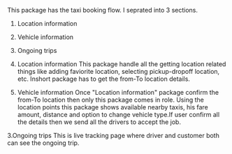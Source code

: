 This package has the taxi booking flow. I seprated into 3 sections.

1. Location information
2. Vehicle information
3. Ongoing trips


1. Location information
    This package handle all the getting location related things like adding faviorite location, 
selecting pickup-dropoff location, etc. Inshort package has to get the from-To location details.

2. Vehicle information
    Once "Location information" package confirm the from-To location then only this package comes in role.
Using the location points this package shows available nearby taxis, his fare amount, distance and option to change
vehicle type.If user confirm all the details then we send all the drivers to accept the job.

3.Ongoing trips
    This is live tracking page where driver and customer both can see the ongoing trip.     
